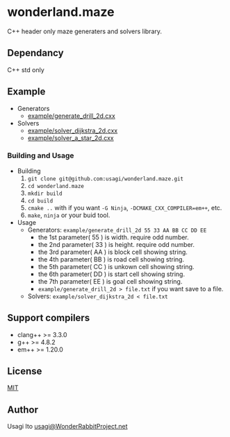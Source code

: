 wonderland.maze
===================

C++ header only maze generaters and solvers library.

## Dependancy

C++ std only

## Example

- Generators
    - [example/generate_drill_2d.cxx](example/generate_drill_2d.cxx)
- Solvers
    - [example/solver_dijkstra_2d.cxx](example/solver_dijkstra_2d.cxx)
    - [example/solver_a_star_2d.cxx](example/solver_a_star_2d.cxx)

### Building and Usage


- Building
    1. `git clone git@github.com:usagi/wonderland.maze.git`
    1. `cd wonderland.maze`
    1. `mkdir build`
    1. `cd build`
    1. `cmake ..` with if you want `-G Ninja`, `-DCMAKE_CXX_COMPILER=em++`, etc.
    1. `make`, `ninja` or your buid tool.
- Usage
    - Generators: `example/generate_drill_2d 55 33 AA BB CC DD EE`
        - the 1st parameter( 55 ) is width. require odd number.
        - the 2nd parameter( 33 ) is height. require odd number.
        - the 3rd parameter( AA ) is block cell showing string.
        - the 4th parameter( BB ) is road cell showing string.
        - the 5th parameter( CC ) is unkown cell showing string.
        - the 6th parameter( DD ) is start cell showing string.
        - the 7th parameter( EE ) is goal cell showing string.
        - `example/generate_drill_2d > file.txt` if you want save to a file.
    - Solvers: `example/solver_dijkstra_2d < file.txt`

## Support compilers

- clang++ >= 3.3.0
- g++     >= 4.8.2
- em++    >= 1.20.0

## License

[MIT](LICENSE)
    
## Author

Usagi Ito <usagi@WonderRabbitProject.net>
